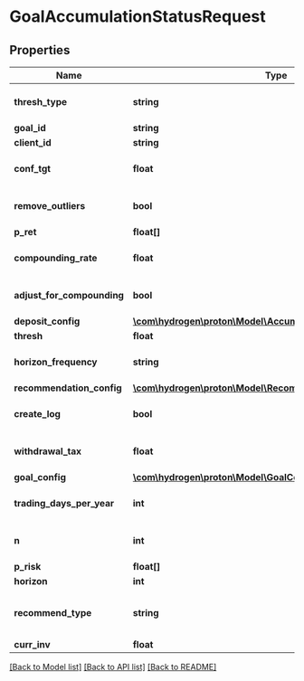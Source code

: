 # GoalAccumulationStatusRequest

## Properties
Name | Type | Description | Notes
------------ | ------------- | ------------- | -------------
**thresh_type** | **string** |  | [optional] [default to 'perc']
**goal_id** | **string** |  | [optional] 
**client_id** | **string** |  | [optional] 
**conf_tgt** | **float** |  | [optional] [default to 0.9]
**remove_outliers** | **bool** |  | [optional] [default to true]
**p_ret** | **float[]** |  | 
**compounding_rate** | **float** |  | [optional] [default to 0.0]
**adjust_for_compounding** | **bool** |  | [optional] [default to false]
**deposit_config** | [**\com\hydrogen\proton\Model\AccumulationGoalDepositConfig[]**](AccumulationGoalDepositConfig.md) |  | [optional] 
**thresh** | **float** |  | [optional] 
**horizon_frequency** | **string** |  | [optional] [default to 'year']
**recommendation_config** | [**\com\hydrogen\proton\Model\RecommendationConfig**](RecommendationConfig.md) |  | [optional] 
**create_log** | **bool** |  | [optional] [default to false]
**withdrawal_tax** | **float** |  | [optional] [default to 0.0]
**goal_config** | [**\com\hydrogen\proton\Model\GoalConfig**](GoalConfig.md) |  | [optional] 
**trading_days_per_year** | **int** |  | [optional] [default to 252]
**n** | **int** |  | [optional] [default to 1000]
**p_risk** | **float[]** |  | 
**horizon** | **int** |  | [optional] 
**recommend_type** | **string** |  | [optional] [default to 'horizon']
**curr_inv** | **float** |  | [optional] 

[[Back to Model list]](../README.md#documentation-for-models) [[Back to API list]](../README.md#documentation-for-api-endpoints) [[Back to README]](../README.md)



